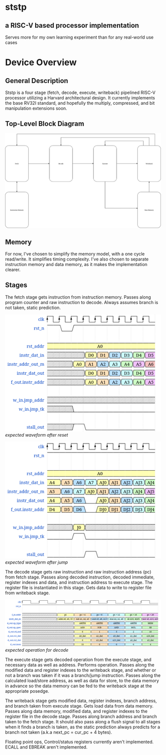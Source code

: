 # ststp
## a RISC-V based processor implementation
Serves more for my own learning experiment than for any real-world use
cases

# Device Overview

## General Description

Ststp is a four stage (fetch, decode, execute, writeback) pipelined
RISC-V processor utilizing a Harvard architectural design. It currently
implements the base RV32I standard, and hopefully the multiply,
compressed, and bit manipulation extensions soon.

## Top-Level Block Diagram

![block diagram as of now](docs/img/block_diagram.png)

## Memory

For now, I've chosen to simplify the memory model, with a one cycle
read/write. It simplifies timing complexity. I've also chosen to
separate instruction memory and data memory, as it makes the
implementation clearer.

## Stages

The fetch stage gets instruction from instruction memory. Passes along program
counter and raw instruction to decode. Always assumes branch is not
taken, static prediction.

![](docs/img/reset_and_regular_operation.png)
*expected waveform after reset*

![](docs/img/jump_taken.png)
*expected waveform after jump*

The decode stage gets raw instruction and raw instruction address (pc) from fetch
stage. Passes along decoded instruction, decoded immediate, register
indexes and data, and instruction address to execute stage. The register
file is instantiated in this stage. Gets data to write to register file
from writeback stage.

![](docs/img/decode_general_waveform.png)
*expected operation for decode*

The execute stage gets decoded operation from the execute stage, and necessary
data as well as address. Performs operation. Passes along the modified
data and register indexes to the writeback stage, and whether or not a
branch was taken if it was a branch/jump instruction. Passes along the
calculated load/store address, as well as data for store, to the data
memory in advance so the data memory can be fed to the writeback stage
at the appropriate posedge.

The writeback stage gets modified data, register indexes, branch address, and
branch taken from execute stage. Gets load data from data memory. Passes
along data memory, modified data, and register indexes to the register
file in the decode stage. Passes along branch address and branch taken
to the fetch stage. It should also pass along a flush signal to all
stages when it finds a branch is taken, as the static prediction always
predicts for a branch not taken (a.k.a next_pc = cur_pc + 4 bytes).

Floating point ops, Control/status registers currently aren't implemented. ECALL and EBREAK
aren't implemented.
